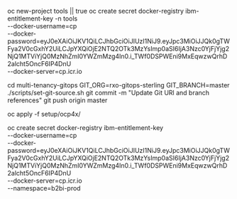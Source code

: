 oc new-project tools || true
oc create secret docker-registry ibm-entitlement-key -n tools \
--docker-username=cp \
--docker-password=eyJ0eXAiOiJKV1QiLCJhbGciOiJIUzI1NiJ9.eyJpc3MiOiJJQk0gTWFya2V0cGxhY2UiLCJpYXQiOjE2NTQ2OTk3MzYsImp0aSI6IjA3Nzc0YjFjYjg2NjQ1MTViYjQ0MzNhZmI0YWZmMzg4In0.i_TWf0DSPWEni9MxEqwzwQrhD2alcht5OncF6IP4DnU \
--docker-server=cp.icr.io

cd multi-tenancy-gitops
GIT_ORG=rxo-gitops-sterling GIT_BRANCH=master ./scripts/set-git-source.sh
git commit -m "Update Git URl and branch references"
git push origin master

oc apply -f setup/ocp4x/  

oc create secret docker-registry ibm-entitlement-key \
  --docker-username=cp \
  --docker-password=eyJ0eXAiOiJKV1QiLCJhbGciOiJIUzI1NiJ9.eyJpc3MiOiJJQk0gTWFya2V0cGxhY2UiLCJpYXQiOjE2NTQ2OTk3MzYsImp0aSI6IjA3Nzc0YjFjYjg2NjQ1MTViYjQ0MzNhZmI0YWZmMzg4In0.i_TWf0DSPWEni9MxEqwzwQrhD2alcht5OncF6IP4DnU \
  --docker-server=cp.icr.io \
  --namespace=b2bi-prod
